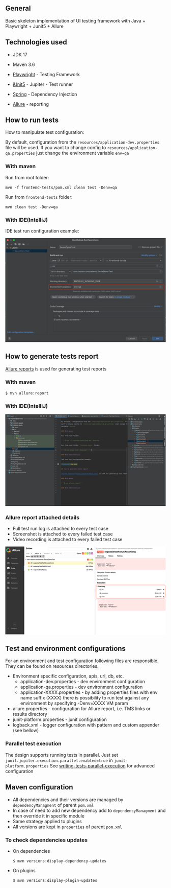 ## General

Basic skeleton implementation of UI testing framework with Java + Playwright + Junit5 + Allure

## Technologies used

- JDK 17
- Maven 3.6

- [Playwright](https://playwright.dev/java/) - Testing Framework
- [jUnit5](https://junit.org/junit5/) - Jupiter - Test runner
- [Spring](https://spring.io/) - Dependency Injection
- [Allure](https://allurereport.org/) - reporting

## How to run tests

How to manipulate test configuration:

By default, configuration from the `resources/application-dev.properties` file will be used. If you
want to change config to `resources/application-qa.properties` just change the environment
variable `env=qa`

### With maven

Run from root folder:

```shell
mvn -f frontend-tests/pom.xml clean test -Denv=qa  
```

Run from `frontend-tests` folder:

```shell
mvn clean test -Denv=qa  
```

### With IDE(IntelliJ)

IDE test run configuration example:

![img.png](readme/img.png)

## How to generate tests report

[Allure reports](https://allurereport.org/) is used for generating test reports

### With maven

```shell 
$ mvn allure:report
```

### With IDE(IntelliJ)

![img_1.png](readme/img_1.png)

### Allure report attached details

- Full test run log is attached to every test case
- Screenshot is attached to every failed test case
- Video recording is attached to every failed test case

![img_2.png](readme/img_2.png)

## Test and environment configurations

For an environment and test configuration following files are responsible. They can be found on
resources directories.

- Environment specific configuration, apis, url, db, etc.
    - application-dev.properties - dev environment configuration
    - application-qa.properties - dev environment configuration
    - application-XXXX.properties - by adding properties files with env name suffix (XXXX) there is
      possibility to run test against any environment by specifying -Denv=XXXX VM param
- allure.properties - configuration for Allure report, i.e. TMS links or results directory
- junit-platform.properties - junit configuration
- logback.xml - logger configuration with pattern and custom appender (see bellow)

### Parallel test execution

The design supports running tests in parallel. Just
set `junit.jupiter.execution.parallel.enabled=true` in `junit-platform.properties`
See [writing-tests-parallel-execution](https://junit.org/junit5/docs/snapshot/user-guide/#writing-tests-parallel-execution)
for advanced configuration

## Maven configuration

- All dependencies and their versions are managed by `dependencyManagment` of parent `pom.xml`
- In case of need to add new dependency add to `dependencyManagment` and then override it in
  specific module
- Same strategy applied to plugins
- All versions are kept in `properties` of parent `pom.xml`

### To check dependencies updates

* On dependencies
  ```shell
  $ mvn versions:display-dependency-updates
  ```

* On plugins
  ```shell
  $ mvn versions:display-plugin-updates
  ```
